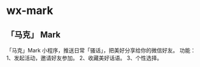 # wx-mark
## 「马克」 Mark
「马克」Mark 小程序，推送日常「骚话」，把美好分享给你的微信好友。
 功能：
 1、发起活动，邀请好友参加。
 2、收藏美好话语。
 3、个性选择。
